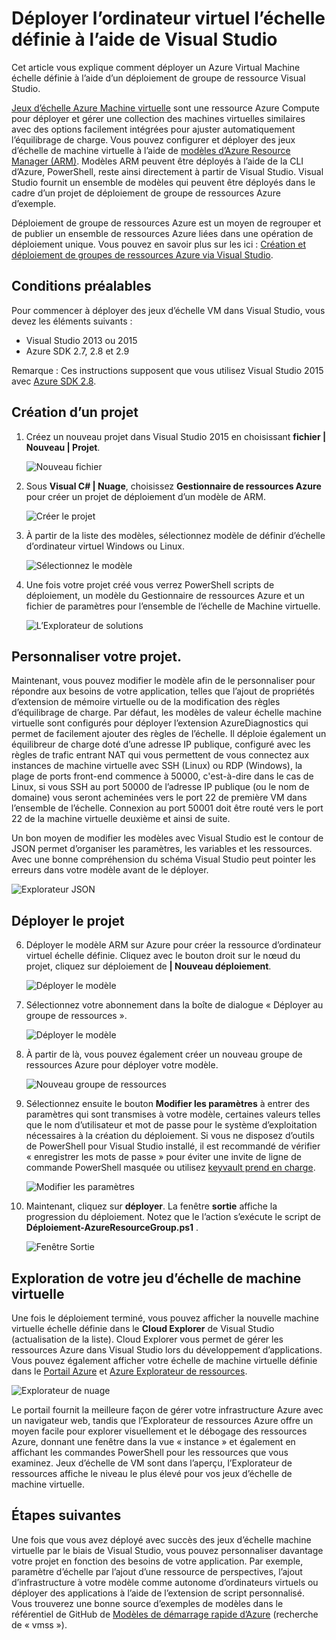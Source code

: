 <properties
    pageTitle="Déployer l’ordinateur virtuel l’échelle définie à l’aide de Visual Studio | Microsoft Azure"
    description="Déployer des jeux d’échelle de Machine virtuelle à l’aide de Visual Studio et un modèle de gestionnaire de ressources"
    services="virtual-machine-scale-sets"
    documentationCenter=""
    authors="gbowerman"
    manager="timlt"
    editor=""
    tags="azure-resource-manager"/>

<tags
    ms.service="virtual-machine-scale-sets"
    ms.workload="na"
    ms.tgt_pltfrm="na"
    ms.devlang="na"
    ms.topic="article"
    ms.date="06/13/2016"
    ms.author="guybo"/>

# <a name="deploy-virtual-machine-scale-set-using-visual-studio"></a>Déployer l’ordinateur virtuel l’échelle définie à l’aide de Visual Studio

Cet article vous explique comment déployer un Azure Virtual Machine échelle définie à l’aide d’un déploiement de groupe de ressource Visual Studio.


[Jeux d’échelle Azure Machine virtuelle](https://azure.microsoft.com/blog/azure-vm-scale-sets-public-preview/) sont une ressource Azure Compute pour déployer et gérer une collection des machines virtuelles similaires avec des options facilement intégrées pour ajuster automatiquement l’équilibrage de charge. Vous pouvez configurer et déployer des jeux d’échelle de machine virtuelle à l’aide de [modèles d’Azure Resource Manager (ARM)](https://github.com/Azure/azure-quickstart-templates). Modèles ARM peuvent être déployés à l’aide de la CLI d’Azure, PowerShell, reste ainsi directement à partir de Visual Studio. Visual Studio fournit un ensemble de modèles qui peuvent être déployés dans le cadre d’un projet de déploiement de groupe de ressources Azure d’exemple.

Déploiement de groupe de ressources Azure est un moyen de regrouper et de publier un ensemble de ressources Azure liées dans une opération de déploiement unique. Vous pouvez en savoir plus sur les ici : [Création et déploiement de groupes de ressources Azure via Visual Studio](../vs-azure-tools-resource-groups-deployment-projects-create-deploy.md).

## <a name="pre-requisites"></a>Conditions préalables

Pour commencer à déployer des jeux d’échelle VM dans Visual Studio, vous devez les éléments suivants :

- Visual Studio 2013 ou 2015
- Azure SDK 2.7, 2.8 et 2.9

Remarque : Ces instructions supposent que vous utilisez Visual Studio 2015 avec [Azure SDK 2.8](https://azure.microsoft.com/blog/announcing-the-azure-sdk-2-8-for-net/).

## <a name="creating-a-project"></a>Création d’un projet

1. Créez un nouveau projet dans Visual Studio 2015 en choisissant **fichier | Nouveau | Projet**.

    ![Nouveau fichier][file_new]

2. Sous **Visual C# | Nuage**, choisissez **Gestionnaire de ressources Azure** pour créer un projet de déploiement d’un modèle de ARM.

    ![Créer le projet][create_project]

3.  À partir de la liste des modèles, sélectionnez modèle de définir d’échelle d’ordinateur virtuel Windows ou Linux.

    ![Sélectionnez le modèle][select_Template]

4. Une fois votre projet créé vous verrez PowerShell scripts de déploiement, un modèle du Gestionnaire de ressources Azure et un fichier de paramètres pour l’ensemble de l’échelle de Machine virtuelle.

    ![L’Explorateur de solutions][solution_explorer]

## <a name="customize-your-project"></a>Personnaliser votre projet.

Maintenant, vous pouvez modifier le modèle afin de le personnaliser pour répondre aux besoins de votre application, telles que l’ajout de propriétés d’extension de mémoire virtuelle ou de la modification des règles d’équilibrage de charge. Par défaut, les modèles de valeur échelle machine virtuelle sont configurés pour déployer l’extension AzureDiagnostics qui permet de facilement ajouter des règles de l’échelle. Il déploie également un équilibreur de charge doté d’une adresse IP publique, configuré avec les règles de trafic entrant NAT qui vous permettent de vous connectez aux instances de machine virtuelle avec SSH (Linux) ou RDP (Windows), la plage de ports front-end commence à 50000, c'est-à-dire dans le cas de Linux, si vous SSH au port 50000 de l’adresse IP publique (ou le nom de domaine) vous seront acheminées vers le port 22 de première VM dans l’ensemble de l’échelle. Connexion au port 50001 doit être routé vers le port 22 de la machine virtuelle deuxième et ainsi de suite.

 Un bon moyen de modifier les modèles avec Visual Studio est le contour de JSON permet d’organiser les paramètres, les variables et les ressources. Avec une bonne compréhension du schéma Visual Studio peut pointer les erreurs dans votre modèle avant de le déployer.

![Explorateur JSON][json_explorer]

## <a name="deploy-the-project"></a>Déployer le projet

6. Déployer le modèle ARM sur Azure pour créer la ressource d’ordinateur virtuel échelle définie. Cliquez avec le bouton droit sur le nœud du projet, cliquez sur déploiement de **| Nouveau déploiement**.

    ![Déployer le modèle][5deploy_Template]

7. Sélectionnez votre abonnement dans la boîte de dialogue « Déployer au groupe de ressources ».

    ![Déployer le modèle][6deploy_Template]

8. À partir de là, vous pouvez également créer un nouveau groupe de ressources Azure pour déployer votre modèle.

    ![Nouveau groupe de ressources][new_resource]

9. Sélectionnez ensuite le bouton **Modifier les paramètres** à entrer des paramètres qui sont transmises à votre modèle, certaines valeurs telles que le nom d’utilisateur et mot de passe pour le système d’exploitation nécessaires à la création du déploiement. Si vous ne disposez d’outils de PowerShell pour Visual Studio installé, il est recommandé de vérifier « enregistrer les mots de passe » pour éviter une invite de ligne de commande PowerShell masquée ou utilisez [keyvault prend en charge](https://azure.microsoft.com/blog/keyvault-support-for-arm-templates/).

    ![Modifier les paramètres][edit_parameters]

10. Maintenant, cliquez sur **déployer**. La fenêtre **sortie** affiche la progression du déploiement. Notez que le l’action s’exécute le script de **Déploiement-AzureResourceGroup.ps1** .

    ![Fenêtre Sortie][output_window]

## <a name="exploring-your-vm-scale-set"></a>Exploration de votre jeu d’échelle de machine virtuelle

Une fois le déploiement terminé, vous pouvez afficher la nouvelle machine virtuelle échelle définie dans le **Cloud Explorer** de Visual Studio (actualisation de la liste). Cloud Explorer vous permet de gérer les ressources Azure dans Visual Studio lors du développement d’applications. Vous pouvez également afficher votre échelle de machine virtuelle définie dans le [Portail Azure](https://portal.azure.com) et [Azure Explorateur de ressources](https://resources.azure.com/).

![Explorateur de nuage][cloud_explorer]

 Le portail fournit la meilleure façon de gérer votre infrastructure Azure avec un navigateur web, tandis que l’Explorateur de ressources Azure offre un moyen facile pour explorer visuellement et le débogage des ressources Azure, donnant une fenêtre dans la vue « instance » et également en affichant les commandes PowerShell pour les ressources que vous examinez. Jeux d’échelle de VM sont dans l’aperçu, l’Explorateur de ressources affiche le niveau le plus élevé pour vos jeux d’échelle de machine virtuelle.

## <a name="next-steps"></a>Étapes suivantes

Une fois que vous avez déployé avec succès des jeux d’échelle machine virtuelle par le biais de Visual Studio, vous pouvez personnaliser davantage votre projet en fonction des besoins de votre application. Par exemple, paramètre d’échelle par l’ajout d’une ressource de perspectives, l’ajout d’infrastructure à votre modèle comme autonome d’ordinateurs virtuels ou déployer des applications à l’aide de l’extension de script personnalisé. Vous trouverez une bonne source d’exemples de modèles dans le référentiel de GitHub de [Modèles de démarrage rapide d’Azure](https://github.com/Azure/azure-quickstart-templates) (recherche de « vmss »).

[file_new]: ./media/virtual-machine-scale-sets-vs-create/1-FileNew.png
[create_project]: ./media/virtual-machine-scale-sets-vs-create/2-CreateProject.png
[select_Template]: ./media/virtual-machine-scale-sets-vs-create/3b-SelectTemplateLin.png
[solution_explorer]: ./media/virtual-machine-scale-sets-vs-create/4-SolutionExplorer.png
[json_explorer]: ./media/virtual-machine-scale-sets-vs-create/10-JsonExplorer.png
[5deploy_Template]: ./media/virtual-machine-scale-sets-vs-create/5-DeployTemplate.png
[6deploy_Template]: ./media/virtual-machine-scale-sets-vs-create/6-DeployTemplate.png
[new_resource]: ./media/virtual-machine-scale-sets-vs-create/7-NewResourceGroup.png
[edit_parameters]: ./media/virtual-machine-scale-sets-vs-create/8-EditParameter.png
[output_window]: ./media/virtual-machine-scale-sets-vs-create/9-Output.png
[cloud_explorer]: ./media/virtual-machine-scale-sets-vs-create/12-CloudExplorer.png

